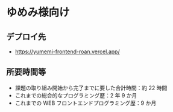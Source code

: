 # ゆめみ様向け

## デプロイ先

- https://yumemi-frontend-roan.vercel.app/

## 所要時間等

- 課題の取り組み開始から完了までに要した合計時間：約 22 時間
- これまでの総合的なプログラミング歴：2 年 9 か月
- これまでの WEB フロントエンドプログラミング歴：9 か月
